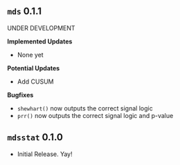 `mds` 0.1.1
---------------------------------------
UNDER DEVELOPMENT

**Implemented Updates**

- None yet

**Potential Updates**

- Add CUSUM

**Bugfixes**

- `shewhart()` now outputs the correct signal logic
- `prr()` now outputs the correct signal logic and p-value

`mdsstat` 0.1.0
---------------------------------------

- Initial Release. Yay!

